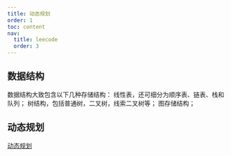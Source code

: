 ```yaml
---
title: 动态规划
order: 1
toc: content
nav:
  title: leecode
  order: 3
---
```


## 数据结构

数据结构大致包含以下几种存储结构：
线性表，还可细分为顺序表、链表、栈和队列；
树结构，包括普通树，二叉树，线索二叉树等；
图存储结构；

## 动态规划

[动态规划](https://zhuanlan.zhihu.com/p/93857890)
